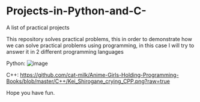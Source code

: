 # Projects-in-Python-and-C-
A list of practical projects

This repository solves practical problems, this in order to demonstrate how we can solve practical problems using programming, in this case I will try to answer it in 2 different programming languages 


Python:
![image](https://user-images.githubusercontent.com/73259540/189416075-ec7fe296-6071-496f-901f-6f515f6cd6c9.png)


C++:
https://github.com/cat-milk/Anime-Girls-Holding-Programming-Books/blob/master/C++/Kei_Shirogane_crying_CPP.png?raw=true

Hope you have fun.

